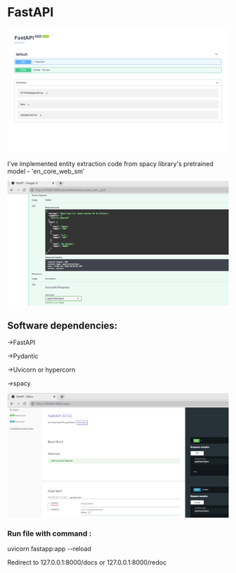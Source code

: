 # FastAPI

<img src = 'https://github.com/jayita13/FastAPI/blob/main/Screenshot%20(323).png'>

I've implemented entity extraction code from spacy library's pretrained model - 'en_core_web_sm'

<img src ='https://github.com/jayita13/FastAPI/blob/main/Screenshot%20(322).png'>

## Software dependencies:

->FastAPI

->Pydantic

->Uvicorn or hypercorn

->spacy

<img src ='https://github.com/jayita13/FastAPI/blob/main/Screenshot%20(316).png'>

### Run file with command :

uvicorn fastapp:app --reload

Redirect to 127.0.0.1:8000/docs or 127.0.0.1:8000/redoc

